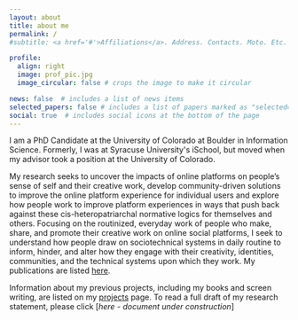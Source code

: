 ```yaml
---
layout: about
title: about me
permalink: /
#subtitle: <a href='#'>Affiliations</a>. Address. Contacts. Moto. Etc.

profile:
  align: right
  image: prof_pic.jpg
  image_circular: false # crops the image to make it circular

news: false  # includes a list of news items
selected_papers: false # includes a list of papers marked as "selected={true}"
social: true  # includes social icons at the bottom of the page
---
```


I am a PhD Candidate  at the University of Colorado at Boulder in Information Science. Formerly, I was at Syracuse University's iSchool, but moved when my advisor took a position at the University of Colorado.

My research seeks to uncover the impacts of online platforms on people’s sense of self and their creative work, develop community-driven solutions to improve the online platform experience for individual users and explore how people work to improve platform experiences in ways that push back against these cis-heteropatriarchal normative logics for themselves and others. Focusing on the routinized, everyday work of people who make, share, and promote their creative work on online social platforms, I seek to understand how people draw on sociotechnical systems in daily routine to inform, hinder, and alter how they engage with their creativity, identities, communities, and the technical systems upon which they work. My publications are listed [here](/publications/). 

Information about my previous projects, including my books and screen writing, are listed on my [projects](/projects) page. To read a full draft of my research statement, please click [*here - document under construction*]
